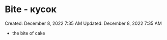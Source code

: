 # Bite - кусок

Created: December 8, 2022 7:35 AM
Updated: December 8, 2022 7:35 AM

- the bite of cake